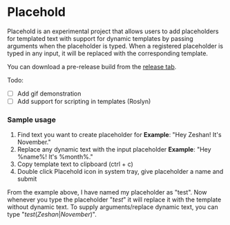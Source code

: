 # Placehold
Placehold is an experimental project that allows users to add placeholders for templated text with support for dynamic templates by passing arguments when the placeholder is typed. When a registered placeholder is typed in any input, it will be replaced with the corresponding template.

You can download a pre-release build from the [release tab](https://github.com/zeshan321/Placehold/releases).

Todo:
- [ ] Add gif demonstration
- [ ] Add support for scripting in templates (Roslyn)

### Sample usage
1. Find text you want to create placeholder for
    **Example**: "Hey Zeshan! It's November."
2. Replace any dynamic text with the input placeholder
    **Example**: "Hey %name%! It's %month%."
3. Copy template text to clipboard (ctrl + c)
4. Double click Placehold icon in system tray, give placeholder a name and submit

From the example above, I have named my placeholder as "test". Now whenever you type the placeholder "$test$" it will replace it with the template without dynamic text. To supply arguments/replace dynamic text, you can type "$test(Zeshan|November)$".
